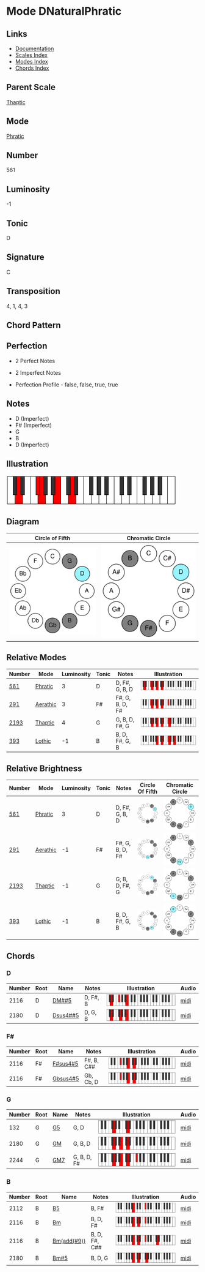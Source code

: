 # Mode DNaturalPhratic

## Links

- [Documentation](README.md)
- [Scales Index](Scales.md)
- [Modes Index](Modes.md)
- [Chords Index](Chords.md)

## Parent Scale

[Thaptic](ScaleThaptic.md)

## Mode

[Phratic](ModePhratic.md)

## Number

561

## Luminosity

-1

## Tonic

D

## Signature

C

## Transposition

4, 1, 4, 3

## Chord Pattern



## Perfection

 - 2 Perfect Notes

 - 2 Imperfect Notes

 - Perfection Profile - false, false, true, true

## Notes

- D (Imperfect)
- F# (Imperfect)
- G
- B
- D (Imperfect)

## Illustration

![DNaturalPhratic](ModeDNaturalPhratic.png)

## Diagram

| Circle of Fifth | Chromatic Circle |
|-----------------|------------------|
| ![DNaturalPhratic](CircleOfFifthModeDNaturalPhratic.svg) | ![DNaturalPhratic](ChromaticCircleModeDNaturalPhratic.svg) |
## Relative Modes

| Number | Mode | Luminosity | Tonic | Notes | Illustration |
|--------|------|------------|-------|-------|--------------|
| [561](https://ianring.com/musictheory/scales/561) | [Phratic](ModePhratic.md) | 3 | D | D, F#, G, B, D | ![DNaturalPhratic](ModeDNaturalPhratic.png) |
| [291](https://ianring.com/musictheory/scales/291) | [Aerathic](ModeAerathic.md) | 3 | F# | F#, G, B, D, F# | ![FSharpAerathic](ModeFSharpAerathic.png) |
| [2193](https://ianring.com/musictheory/scales/2193) | [Thaptic](ModeThaptic.md) | 4 | G | G, B, D, F#, G | ![GNaturalThaptic](ModeGNaturalThaptic.png) |
| [393](https://ianring.com/musictheory/scales/393) | [Lothic](ModeLothic.md) | -1 | B | B, D, F#, G, B | ![BNaturalLothic](ModeBNaturalLothic.png) |
## Relative Brightness

| Number | Mode | Luminosity | Tonic | Notes | Circle Of Fifth | Chromatic Circle |
|--------|------|------------|-------|-------|-----------------|------------------|
| [561](https://ianring.com/musictheory/scales/561) | [Phratic](ModePhratic.md) | 3 | D | D, F#, G, B, D | ![DNaturalPhratic](CircleOfFifthModeDNaturalPhratic.svg) | ![DNaturalPhratic](ChromaticCircleModeDNaturalPhratic.svg) |
| [291](https://ianring.com/musictheory/scales/291) | [Aerathic](ModeAerathic.md) | -1 | F# | F#, G, B, D, F# | ![FSharpAerathic](CircleOfFifthModeFSharpAerathic.svg) | ![FSharpAerathic](ChromaticCircleModeFSharpAerathic.svg) |
| [2193](https://ianring.com/musictheory/scales/2193) | [Thaptic](ModeThaptic.md) | -1 | G | G, B, D, F#, G | ![GNaturalThaptic](CircleOfFifthModeGNaturalThaptic.svg) | ![GNaturalThaptic](ChromaticCircleModeGNaturalThaptic.svg) |
| [393](https://ianring.com/musictheory/scales/393) | [Lothic](ModeLothic.md) | -1 | B | B, D, F#, G, B | ![BNaturalLothic](CircleOfFifthModeBNaturalLothic.svg) | ![BNaturalLothic](ChromaticCircleModeBNaturalLothic.svg) |

## Chords

### D

| Number | Root | Name | Notes | Illustration | Audio |
|--------|------|------|-------|--------------|-------|
| 2116 | D | [DM##5](ChordDNaturalMajorDoubleSharpFifth.md) | D, F#, B | ![DM##5](ChordDNaturalMajorDoubleSharpFifthRootPosition.png) | [midi](ChordDNaturalMajorDoubleSharpFifthRootPosition.mid) |
| 2180 | D | [Dsus4##5](ChordDNaturalSuspendedFourthDoubleSharpFifth.md) | D, G, B | ![Dsus4##5](ChordDNaturalSuspendedFourthDoubleSharpFifthRootPosition.png) | [midi](ChordDNaturalSuspendedFourthDoubleSharpFifthRootPosition.mid) |

### F#

| Number | Root | Name | Notes | Illustration | Audio |
|--------|------|------|-------|--------------|-------|
| 2116 | F# | [F#sus4#5](ChordFSharpSuspendedFourthSharpFifth.md) | F#, B, C## | ![F#sus4#5](ChordFSharpSuspendedFourthSharpFifthRootPosition.png) | [midi](ChordFSharpSuspendedFourthSharpFifthRootPosition.mid) |
| 2116 | F# | [Gbsus4#5](ChordGFlatSuspendedFourthSharpFifth.md) | Gb, Cb, D | ![Gbsus4#5](ChordGFlatSuspendedFourthSharpFifthRootPosition.png) | [midi](ChordGFlatSuspendedFourthSharpFifthRootPosition.mid) |

### G

| Number | Root | Name | Notes | Illustration | Audio |
|--------|------|------|-------|--------------|-------|
| 132 | G | [G5](ChordGNaturalPowerChord.md) | G, D | ![G5](ChordGNaturalPowerChordRootPosition.png) | [midi](ChordGNaturalPowerChordRootPosition.mid) |
| 2180 | G | [GM](ChordGNaturalMajor.md) | G, B, D | ![GM](ChordGNaturalMajorRootPosition.png) | [midi](ChordGNaturalMajorRootPosition.mid) |
| 2244 | G | [GM7](ChordGNaturalMajorSeventh.md) | G, B, D, F# | ![GM7](ChordGNaturalMajorSeventhRootPosition.png) | [midi](ChordGNaturalMajorSeventhRootPosition.mid) |

### B

| Number | Root | Name | Notes | Illustration | Audio |
|--------|------|------|-------|--------------|-------|
| 2112 | B | [B5](ChordBNaturalPowerChord.md) | B, F# | ![B5](ChordBNaturalPowerChordRootPosition.png) | [midi](ChordBNaturalPowerChordRootPosition.mid) |
| 2116 | B | [Bm](ChordBNaturalMinor.md) | B, D, F# | ![Bm](ChordBNaturalMinorRootPosition.png) | [midi](ChordBNaturalMinorRootPosition.mid) |
| 2116 | B | [Bm(add(#9))](ChordBNaturalMinorAddSharpNinth.md) | B, D, F#, C## | ![Bm(add(#9))](ChordBNaturalMinorAddSharpNinthRootPosition.png) | [midi](ChordBNaturalMinorAddSharpNinthRootPosition.mid) |
| 2180 | B | [Bm#5](ChordBNaturalMinorSharpFifth.md) | B, D, G | ![Bm#5](ChordBNaturalMinorSharpFifthRootPosition.png) | [midi](ChordBNaturalMinorSharpFifthRootPosition.mid) |

